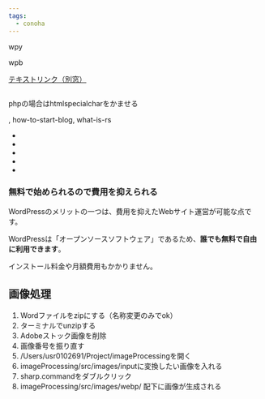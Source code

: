 ```yaml
---
tags:
  - conoha
---
```

wpy
<strong class="textStrong textStrong-type2"></strong>

wpb
<strong class="textbold"></strong>

<a href="" class="textLink"></a>
<a href="#" class="textLink is-external" target="_blank">テキストリンク（別窓）</a>

<pre class="boxCode"></pre>
phpの場合はhtmlspecialcharをかませる

, how-to-start-blog, what-is-rs

<div class="boxParagraph has-border">
	<ul class="listDisc has-aligned">
		<li class="listDisc_item"></li>
		<li class="listDisc_item"></li>
		<li class="listDisc_item"></li>
		<li class="listDisc_item"></li>
		<li class="listDisc_item"></li>
	</ul>
</div>

<?php echo $minPriceData_wing['ticket']['regular']['off']; ?>


<section class="section js-section">
	<h3 class="headingP3">無料で始められるので費用を抑えられる</h3>
	<div class="boxParagraph">
		<p>WordPressのメリットの一つは、費用を抑えたWebサイト運営が可能な点です。</p>
		<p>WordPressは「オープンソースソフトウェア」であるため、<strong class="textbold">誰でも無料で自由に利用できます</strong>。</p>
		<p>インストール料金や月額費用もかかりません。</p>
	</div>
</section>







## 画像処理
1. Wordファイルをzipにする（名称変更のみでok）
2. ターミナルでunzipする
3. Adobeストック画像を削除
4. 画像番号を振り直す
5. /Users/usr0102691/Project/imageProcessingを開く
6. imageProcessing/src/images/inputに変換したい画像を入れる
7. sharp.commandをダブルクリック
8. imageProcessing/src/images/webp/ 配下に画像が生成される